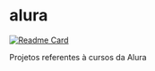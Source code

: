 # alura

[![Readme Card](https://github-readme-stats.vercel.app/api/pin/?username=the4rcanist&repo=alura&theme=prussian)](https://github.com/anuraghazra/github-readme-stats)


Projetos referentes à cursos da Alura
